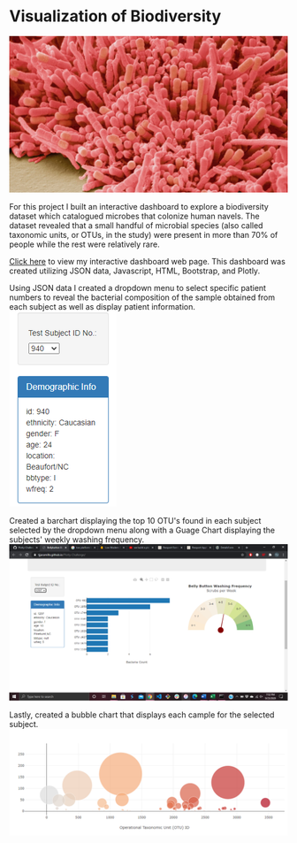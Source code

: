 # Visualization of Biodiversity

![Header Image](Images/bacteria_image.jpg)

For this project I built an interactive dashboard to explore a biodiversity dataset which catalogued microbes that colonize human navels. The dataset revealed that a small handful of microbial species (also called taxonomic units, or OTUs, in the study) were present in more than 70% of people while the rest were relatively rare. 

[Click here](https://tjjaramillo.github.io/Biodiversity-Visualization/) to view my interactive dashboard web page. This dashboard was created utilizing JSON data, Javascript, HTML, Bootstrap, and Plotly.

Using JSON data I created a dropdown menu to select specific patient numbers to reveal the bacterial composition of the sample obtained from each subject as well as display patient information. 
![Dropdown Menu Image](Images/dropdown_menu.png)

Created a barchart displaying the top 10 OTU's found in each subject selected by the dropdown menu along with a Guage Chart displaying the subjects' weekly washing frequency. 
![Barchart and Guage Chart Image](Images/full_dashboard.png)

Lastly, created a bubble chart that displays each cample for the selected subject.
![Bubblechart Image](Images/bubble_chart.png)
